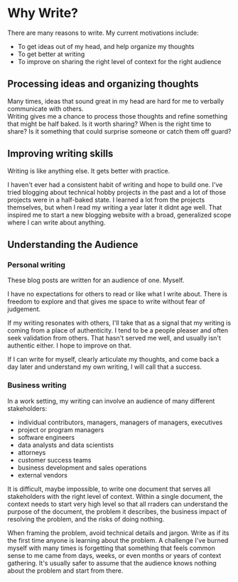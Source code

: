 # Why Write?

There are many reasons to write.  My current motivations include:
- To get ideas out of my head, and help organize my thoughts
- To get better at writing
- To improve on sharing the right level of context for the right audience

## Processing ideas and organizing thoughts 
Many times, ideas that sound great in my head are hard for me to verbally communicate with others.  
Writing gives me a chance to process those thoughts and refine something that might be half baked.  Is it worth sharing?  When is the right time to share?  Is it something that could surprise someone or catch them off guard?

## Improving writing skills
Writing is like anything else.  It gets better with practice.  

I haven't ever had a consistent habit of writing and hope to build one.  I've tried blogging about technical hobby projects in the past and a lot of those projects were in a half-baked state.  I learned a lot from the projects themselves, but when I read my writing a year later it didnt age well.  That inspired me to start a new blogging website with a broad, generalized scope where I can write about anything.

## Understanding the Audience

### Personal writing
These blog posts are written for an audience of one.  Myself.  

I have no expectations for others to read or like what I write about.  There is freedom to explore and that gives me space to write without fear of judgement.

If my writing resonates with others, I'll take that as a signal that my writing is coming from a place of authenticity.  I tend to be a people pleaser and often seek validation from others.  That hasn't served me well, and usually isn't authentic either.  I hope to improve on that.

If I can write for myself, clearly articulate my thoughts, and come back a day later and understand my own writing, I will call that a success.

### Business writing
In a work setting, my writing can involve an audience of many different stakeholders:
- individual contributors, managers, managers of managers, executives
- project or program managers
- software engineers
- data analysts and data scientists
- attorneys
- customer success teams
- business development and sales operations 
- external vendors

It is difficult, maybe impossible, to write one document that serves all stakeholders with the right level of context.
Within a single document, the context needs to start very high level so that all rraders can understand the purpose of the document, the problem it describes, the business impact of resolving the problem, and the risks of doing nothing.  

When framing the problem, avoid technical details and jargon.  Write as if its the first time anyone is learning about the problem.  A challenge I've burned myself with many times is forgetting that something that feels common sense to me came from days, weeks, or even months or years of context gathering.  It's usually safer to assume that the audience knows nothing about the problem and start from there.

